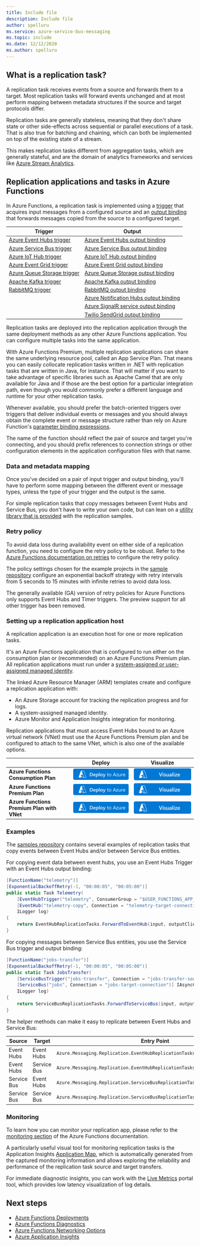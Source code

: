 ```yaml
---
title: Include file
description: Include file
author: spelluru
ms.service: azure-service-bus-messaging
ms.topic: include
ms.date: 12/12/2020
ms.author: spelluru
---
```

## What is a replication task?

A replication task receives events from a source and forwards them to a target. Most replication tasks will forward events unchanged and at most perform mapping between metadata structures if the source and target protocols differ.

Replication tasks are generally stateless, meaning that they don't share state or other side-effects across sequential or parallel executions of a task. That is also true for batching and chaining, which can both be implemented on top of the existing state of a stream.

This makes replication tasks different from aggregation tasks, which are generally stateful, and are the domain of analytics frameworks and services like [Azure Stream Analytics](/azure/stream-analytics/stream-analytics-introduction).

## Replication applications and tasks in Azure Functions

In Azure Functions, a replication task is implemented using a [trigger](/azure/azure-functions/functions-triggers-bindings) that acquires input messages from a configured source and an [output binding](/azure/azure-functions/functions-triggers-bindings#binding-direction) that forwards messages copied from the source to a configured target.

| Trigger  | Output |
|----------|--------|
| [Azure Event Hubs trigger](/azure/azure-functions/functions-bindings-event-hubs-trigger?tabs=csharp) | [Azure Event Hubs output binding](/azure/azure-functions/functions-bindings-event-hubs-output?tabs=csharp) |
| [Azure Service Bus trigger](/azure/azure-functions/functions-bindings-service-bus-trigger?tabs=csharp) | [Azure Service Bus output binding](/azure/azure-functions/functions-bindings-service-bus-output?tabs=csharp) |
| [Azure IoT Hub trigger](/azure/azure-functions/functions-bindings-event-iot-trigger?tabs=csharp) | [Azure IoT Hub output binding](/azure/azure-functions/functions-bindings-event-iot-output?tabs=csharp) |
| [Azure Event Grid trigger](/azure/azure-functions/functions-bindings-event-grid-trigger?tabs=csharp) | [Azure Event Grid output binding](/azure/azure-functions/functions-bindings-event-grid-output?tabs=csharp) |
| [Azure Queue Storage trigger](/azure/azure-functions/functions-bindings-storage-queue-trigger?tabs=csharp) | [Azure Queue Storage output binding](/azure/azure-functions/functions-bindings-storage-queue-output?tabs=csharp) |
| [Apache Kafka trigger](https://github.com/azure/azure-functions-kafka-extension) | [Apache Kafka output binding](https://github.com/azure/azure-functions-kafka-extension) |
| [RabbitMQ trigger](https://github.com/azure/azure-functions-rabbitmq-extension) | [RabbitMQ output binding](https://github.com/azure/azure-functions-rabbitmq-extension) |
| | [Azure Notification Hubs output binding](/azure/azure-functions/functions-bindings-notification-hubs) |
| | [Azure SignalR service output binding](/azure/azure-functions/functions-bindings-signalr-service-output?tabs=csharp) |
| | [Twilio SendGrid output binding](/azure/azure-functions/functions-bindings-sendgrid?tabs=csharp) |

Replication tasks are deployed into the replication application through the same deployment methods as any other Azure Functions application. You can configure multiple tasks into the same application.

With Azure Functions Premium, multiple replication applications can share the same underlying resource pool, called an App Service Plan. That means you can easily collocate replication tasks written in .NET with replication tasks that are written in Java, for instance. That will matter if you want to take advantage of specific libraries such as Apache Camel that are only available for Java and if those are the best option for a particular integration path, even though you would commonly prefer a different language and runtime for your other replication tasks.

Whenever available, you should prefer the batch-oriented triggers over triggers that deliver individual events or messages and you should always obtain the complete event or message structure rather than rely on Azure Function's [parameter binding expressions](/azure/azure-functions/functions-bindings-expressions-patterns).

The name of the function should reflect the pair of source and target you're connecting, and you should prefix references to connection strings or other configuration elements in the application configuration files with that name.

### Data and metadata mapping

Once you've decided on a pair of input trigger and output binding, you'll have to perform some mapping between the different event or message types, unless the type of your trigger and the output is the same.

For simple replication tasks that copy messages between Event Hubs and Service Bus, you don't have to write your own code, but can lean on a [utility library that is provided](https://github.com/Azure-Samples/azure-messaging-replication-dotnet/tree/main/src/Azure.Messaging.Replication) with the replication samples.

### Retry policy

To avoid data loss during availability event on either side of a replication function, you need to configure the retry policy to be robust. Refer to the [Azure Functions documentation on retries](/azure/azure-functions/functions-bindings-error-pages) to configure the retry policy.

The policy settings chosen for the example projects in the [sample repository](https://github.com/Azure-Samples/azure-messaging-replication-dotnet) configure an exponential backoff strategy with retry intervals from 5 seconds to 15 minutes with infinite retries to avoid data loss.

The generally available (GA) version of retry policies for Azure Functions only supports Event Hubs and Timer triggers. The preview support for all other trigger has been removed.

### Setting up a replication application host

A replication application is an execution host for one or more replication tasks.

It's an Azure Functions application that is configured to run either on the consumption plan or (recommended) on an Azure Functions Premium plan. All replication applications must run under a [system-assigned or user-assigned managed identity](/azure/app-service/overview-managed-identity).

The linked Azure Resource Manager (ARM) templates create and configure a replication application with:

* An Azure Storage account for tracking the replication progress and for logs.
* A system-assigned managed identity.
* Azure Monitor and Application Insights integration for monitoring.

Replication applications that must access Event Hubs bound to an Azure virtual network (VNet) must use the Azure Functions Premium plan and be configured to attach to the same VNet, which is also one of the available options.

| | Deploy | Visualize |
|--|--|--|
| **Azure Functions Consumption Plan** | [![Deploy To Azure](https://raw.githubusercontent.com/Azure/azure-quickstart-templates/master/1-CONTRIBUTION-GUIDE/images/deploytoazure.svg?sanitize=true)](https://portal.azure.com/#create/Microsoft.Template/uri/https%3A%2F%2Fraw.githubusercontent.com%2FAzure-Samples%2Fazure-messaging-replication-dotnet%2Fmain%2Ftemplates%2Fconsumption%2Fazuredeploy.json)|[![Visualize](https://raw.githubusercontent.com/Azure/azure-quickstart-templates/master/1-CONTRIBUTION-GUIDE/images/visualizebutton.svg?sanitize=true)](http://armviz.io/#/?load=https%3A%2F%2Fraw.githubusercontent.com%2FAzure-Samples%2Fazure-messaging-replication-dotnet%2Fmain%2Ftemplates%2Fconsumption%2Fazuredeploy.json) |
| **Azure Functions Premium Plan** |[![Deploy To Azure](https://raw.githubusercontent.com/Azure/azure-quickstart-templates/master/1-CONTRIBUTION-GUIDE/images/deploytoazure.svg?sanitize=true)](https://portal.azure.com/#create/Microsoft.Template/uri/https%3A%2F%2Fraw.githubusercontent.com%2FAzure-Samples%2Fazure-messaging-replication-dotnet%2Fmain%2Ftemplates%2Fpremium%2Fazuredeploy.json) | [![Visualize](https://raw.githubusercontent.com/Azure/azure-quickstart-templates/master/1-CONTRIBUTION-GUIDE/images/visualizebutton.svg?sanitize=true)](http://armviz.io/#/?load=https%3A%2F%2Fraw.githubusercontent.com%2FAzure-Samples%2Fazure-messaging-replication-dotnet%2Fmain%2Ftemplates%2Fpremium%2Fazuredeploy.json) |
| **Azure Functions Premium Plan with VNet** | [![Deploy To Azure](https://raw.githubusercontent.com/Azure/azure-quickstart-templates/master/1-CONTRIBUTION-GUIDE/images/deploytoazure.svg?sanitize=true)](https://portal.azure.com/#create/Microsoft.Template/uri/https%3A%2F%2Fraw.githubusercontent.com%2FAzure-Samples%2Fazure-messaging-replication-dotnet%2Fmain%2Ftemplates%2Fpremium-vnet%2Fazuredeploy.json)|[![Visualize](https://raw.githubusercontent.com/Azure/azure-quickstart-templates/master/1-CONTRIBUTION-GUIDE/images/visualizebutton.svg?sanitize=true)](http://armviz.io/#/?load=https%3A%2F%2Fraw.githubusercontent.com%2FAzure-Samples%2Fazure-messaging-replication-dotnet%2Fmain%2Ftemplates%2Fpremium-vnet%2Fazuredeploy.json) |

### Examples

The [samples repository](https://github.com/Azure-Samples/azure-messaging-replication-dotnet/) contains several examples of replication tasks that copy events between Event Hubs and/or between Service Bus entities.

For copying event data between event hubs, you use an Event Hubs Trigger with an Event Hubs output binding:

```csharp
[FunctionName("telemetry")]
[ExponentialBackoffRetry(-1, "00:00:05", "00:05:00")]
public static Task Telemetry(
    [EventHubTrigger("telemetry", ConsumerGroup = "$USER_FUNCTIONS_APP_NAME.telemetry", Connection = "telemetry-source-connection")] EventData[] input,
    [EventHub("telemetry-copy", Connection = "telemetry-target-connection")] EventHubClient outputClient,
    ILogger log)
{
    return EventHubReplicationTasks.ForwardToEventHub(input, outputClient, log);
}
```

For copying messages between Service Bus entities, you use the Service Bus trigger and output binding:

```csharp
[FunctionName("jobs-transfer")]
[ExponentialBackoffRetry(-1, "00:00:05", "00:05:00")]
public static Task JobsTransfer(
    [ServiceBusTrigger("jobs-transfer", Connection = "jobs-transfer-source-connection")] Message[] input,
    [ServiceBus("jobs", Connection = "jobs-target-connection")] IAsyncCollector<Message> output,
    ILogger log)
{
    return ServiceBusReplicationTasks.ForwardToServiceBus(input, output, log);
}
```

The helper methods can make it easy to replicate between Event Hubs and Service Bus:

| Source      | Target      | Entry Point |
|-------------|-------------|------------------------------------------------------------------------
| Event Hubs   | Event Hubs   | `Azure.Messaging.Replication.EventHubReplicationTasks.ForwardToEventHub`
| Event Hubs   | Service Bus | `Azure.Messaging.Replication.EventHubReplicationTasks.ForwardToServiceBus`
| Service Bus | Event Hubs   | `Azure.Messaging.Replication.ServiceBusReplicationTasks.ForwardToEventHub`
| Service Bus | Service Bus | `Azure.Messaging.Replication.ServiceBusReplicationTasks.ForwardToServiceBus`

### Monitoring

To learn how you can monitor your replication app, please refer to the [monitoring section](/azure/azure-functions/configure-monitoring) of the Azure Functions documentation.

A particularly useful visual tool for monitoring replication tasks is the Application Insights [Application Map](/azure/azure-monitor/app/app-map), which is automatically generated from the captured monitoring information and allows exploring the reliability and performance of the replication task source and target transfers.

For immediate diagnostic insights, you can work with the [Live Metrics](/azure/azure-monitor/app/live-stream) portal tool, which provides low latency visualization of log details.

## Next steps

* [Azure Functions Deployments](/azure/azure-functions/functions-deployment-technologies)
* [Azure Functions Diagnostics](/azure/azure-functions/functions-diagnostics)
* [Azure Functions Networking Options](/azure/azure-functions/functions-networking-options)
* [Azure Application Insights](/azure/azure-monitor/app/app-insights-overview)
